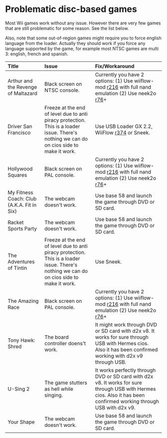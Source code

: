 # Problematic disc-based games #

Most Wii games work without any issue. However there are very few games that are still problematic for some reason. See the list below.

Also, note that some out-of-region games might require you to force english language from the loader. Actually they should work if you force any language supported by the game, for example most NTSC games are multi 3: english, french and spanish.

| **Title** | **Issue** | **Fix/Workaround** |
|:----------|:----------|:-------------------|
| Arthur and the Revenge of Maltazard | Black screen on NTSC console. | Currently you have 2 options: (1) Use wiiflow-mod [r216](https://code.google.com/p/d2x-cios/source/detail?r=216) with full nand emulation (2) Use neek2o [r76](https://code.google.com/p/d2x-cios/source/detail?r=76)+ |
| Driver San Francisco | Freeze at the end of level due to anti piracy protection. This is a loader issue. There's nothing we can do on cios side to make it work. | Use USB Loader GX 2.2, WiiFlow [r374](https://code.google.com/p/d2x-cios/source/detail?r=374) or Sneek. |
| Hollywood Squares | Black screen on PAL console. |  Currently you have 2 options: (1) Use wiiflow-mod [r216](https://code.google.com/p/d2x-cios/source/detail?r=216) with full nand emulation (2) Use neek2o [r76](https://code.google.com/p/d2x-cios/source/detail?r=76)+ |
| My Fitness Coach: Club (A.K.A. Fit in Six) | The webcam doesn't work. | Use base 58 and launch the game through DVD or SD card. |
| Racket Sports Party | The webcam doesn't work. | Use base 58 and launch the game through DVD or SD card. |
| The Adventures of Tintin | Freeze at the end of level due to anti piracy protection. This is a loader issue. There's nothing we can do on cios side to make it work. | Use Sneek.         |
| The Amazing Race | Black screen on PAL console. | Currently you have 2 options: (1) Use wiiflow-mod [r216](https://code.google.com/p/d2x-cios/source/detail?r=216) with full nand emulation (2) Use neek2o [r76](https://code.google.com/p/d2x-cios/source/detail?r=76)+ |
| Tony Hawk: Shred | The board controller doens't work. | It might work through DVD or SD card with d2x v8. It works for sure through USB with Hermes cios. Also it has been confirmed working with d2x v9 through USB. |
| U-Sing 2  | The game stutters as hell while singing. | It works perfectly through DVD or SD card with d2x v8. It works for sure through USB with Hermes cios. Also it has been confirmed working through USB with d2x v9. |
| Your Shape | The webcam doesn't work. | Use base 58 and launch the game through DVD or SD card. |